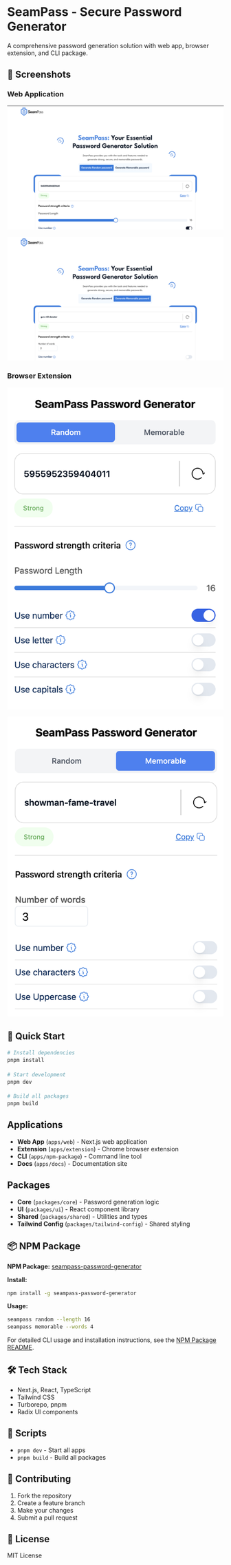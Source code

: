 # SeamPass - Secure Password Generator

A comprehensive password generation solution with web app, browser extension, and CLI package.

## 📱 Screenshots

### Web Application

![Web App Interface](screenshots/web-app-1.png)

![Web App Interface](screenshots/web-app-2.png)

### Browser Extension

![Extension Popup](screenshots/extension-popup-1.png)

![Extension Popup](screenshots/extension-popup-2.png)

## 🚀 Quick Start

```bash
# Install dependencies
pnpm install

# Start development
pnpm dev

# Build all packages
pnpm build
```

## Applications

- **Web App** (`apps/web`) - Next.js web application
- **Extension** (`apps/extension`) - Chrome browser extension
- **CLI** (`apps/npm-package`) - Command line tool
- **Docs** (`apps/docs`) - Documentation site

## Packages

- **Core** (`packages/core`) - Password generation logic
- **UI** (`packages/ui`) - React component library
- **Shared** (`packages/shared`) - Utilities and types
- **Tailwind Config** (`packages/tailwind-config`) - Shared styling

## 📦 NPM Package

**NPM Package:** [seampass-password-generator](https://www.npmjs.com/package/seampass-password-generator)

**Install:**

```bash
npm install -g seampass-password-generator
```

**Usage:**

```bash
seampass random --length 16
seampass memorable --words 4
```

For detailed CLI usage and installation instructions, see the [NPM Package README](apps/npm-package/README.md).

## 🛠️ Tech Stack

- Next.js, React, TypeScript
- Tailwind CSS
- Turborepo, pnpm
- Radix UI components

## 📝 Scripts

- `pnpm dev` - Start all apps
- `pnpm build` - Build all packages

## 🤝 Contributing

1. Fork the repository
2. Create a feature branch
3. Make your changes
4. Submit a pull request

## 📄 License

MIT License
